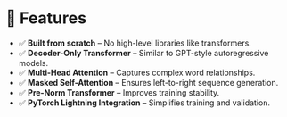 # 🚀 Features

- ✅ **Built from scratch** – No high-level libraries like transformers.
- ✅ **Decoder-Only Transformer** – Similar to GPT-style autoregressive models.
- ✅ **Multi-Head Attention** – Captures complex word relationships.
- ✅ **Masked Self-Attention** – Ensures left-to-right sequence generation.
- ✅ **Pre-Norm Transformer** – Improves training stability.
- ✅ **PyTorch Lightning Integration** – Simplifies training and validation.
